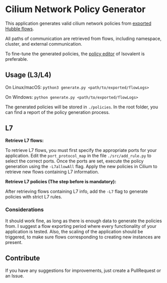 # Cilium Network Policy Generator

This application generates valid cilium network policies from [exported Hubble flows](https://docs.cilium.io/en/latest/observability/hubble-exporter/).

All paths of communication are retrieved from flows, including namespace, cluster, and external communication.

To fine-tune the generated policies, the [policy editor](https://editor.networkpolicy.io/) of Isovalent is preferable.

## Usage (L3/L4)

On Linux/macOS: `python3 generate.py <path/to/exported/flowLogs>`

On Windows: `python generate.py <path/to/exported/flowLogs>`

The generated policies will be stored in `./policies`.
In the root folder, you can find a report of the policy generation process.

## L7

<b>Retrieve L7 flows:</b>

To retrieve L7 flows, you must first specify the appropriate ports for your application. Edit the `port_protocol_map` in the file `./src/add_rule.py` to select the correct ports.
Once the ports are set, execute the policy generation using the `-L7allowAll` flag.
Apply the new policies in Cilium to retrieve new flows containing L7 information.

<b>Retrieve L7 policies (The step before is mandatory):</b>

After retrieving flows containing L7 info, add the `-L7` flag to generate policies with strict L7 rules.

### Considerations

It should work fine, as long as there is enough data to generate the policies from.
I suggest a flow exporting period where every functionality of your application is tested.
Also, the scaling of the application should be triggered, to make sure flows corresponding to creating new instances are present.

## Contribute

If you have any suggestions for improvements, just create a PullRequest or an Issue.
